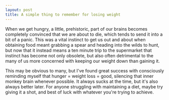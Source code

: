 ```yaml
---
layout: post
title: A simple thing to remember for losing weight
---
```

When we get hungry, a little, prehistoric, part of our brains becomes completely convinced that we are about to die, which tends to send it into a bit of a panic. This was a vital instinct to get us out and about when obtaining food meant grabbing a spear and heading into the wilds to hunt, but now that it instead means a ten minute trip to the supermarket that instinct has become not only obsolete, but also often detrimental to the many of us more concerned with keeping our weight down than gaining it.

This may be obvious to many, but I've found great success with consciously reminding myself that hunger = weight loss = good, silencing that inner monkey brain whenever possible. It always sucks at the time, but it's also always better later. For anyone struggling with maintaining a diet, maybe try giving it a shot, and best of luck with whatever you're trying to achieve.
